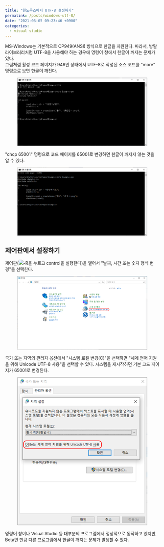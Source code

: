 ```yaml
---
title: "윈도우즈에서 UTF-8 설정하기"
permalink: /posts/windows-utf-8/
date: "2021-03-05 09:23:46 +0900"
categories:
  - visual studio
---
```

MS-Windows는 기본적으로 CP949(ANSI) 방식으로 한글을 지원한다.
따라서, 방탈 라이브러리처럼 UTF-8을 사용해야 하는 경우에 명령어 창에서
한글이 깨지는 문제가 있다.<br />
그림처럼 활성 코드 페이지가 949인 상태에서 UTF-8로 작성된 소스 코드를
"more" 명령으로 보면 한글이 깨진다.

<figure>
  <a href="/assets/images/windows_utf-8_problem1.png">
  <img src="/assets/images/windows_utf-8_problem1.png" alt="윈도우즈에서 UTF-8 문제"></a>
</figure>

"chcp 65001" 명령으로 코드 페이지를 65001로 변경하면 한글이 깨지지 않는 것을 알 수 있다.

<figure>
  <a href="/assets/images/windows_utf-8_problem2.png">
  <img src="/assets/images/windows_utf-8_problem2.png" alt="윈도우즈에서 UTF-8 문제 해결"></a>
</figure>

## 제어판에서 설정하기
제어판(<img src="https://img.icons8.com/nolan/64/windows-10.png" width=25 />-R을 누르고 control을 실행한다)을 열어서 "날짜, 시간 또는 숫자 형식 변경"을 선택한다.

<figure>
  <a href="/assets/images/windows_control_language.png">
  <img src="/assets/images/windows_control_language.png" alt="윈도우즈 제어판"></a>
</figure>

국가 또는 지역의 관리자 옵션에서 "시스템 로캘 변경(C)"을 선택하면
"세계 언어 지원을 위해 Unicode UTF-8 사용"을 선택할 수 있다.
시스템을 재시작하면 기본 코드 페이지가 65001로 변경된다.

<figure>
  <a href="/assets/images/windows_utf-8.png">
  <img src="/assets/images/windows_utf-8.png" alt="윈도우즈 UTF-8 설정"></a>
</figure>

명령어 창이나 Visual Studio 등 대부분의 프로그램에서 정상적으로 동작하고 있지만,
Beta인 만큼 다른 프로그램에서 한글이 깨지는 문제가 발생할 수 있다.
